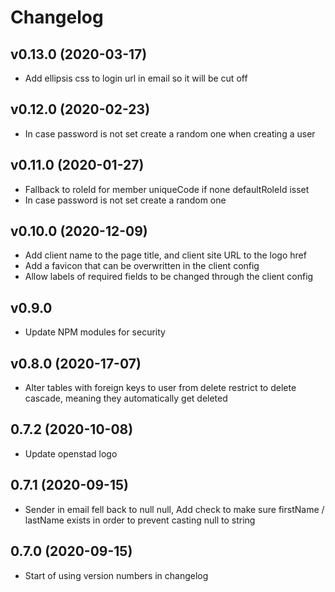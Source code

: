 # Changelog

## v0.13.0 (2020-03-17)
* Add ellipsis css to login url in email so it will be cut off

## v0.12.0 (2020-02-23)
* In case password is not set create a random one when creating a user

## v0.11.0 (2020-01-27)
* Fallback to roleId for member uniqueCode if none defaultRoleId isset
* In case password is not set create a random one

## v0.10.0 (2020-12-09)
* Add client name to the page title, and client site URL to the logo href
* Add a favicon that can be overwritten in the client config
* Allow labels of required fields to be changed through the client config

## v0.9.0
* Update NPM modules for security

## v0.8.0 (2020-17-07)

* Alter tables with foreign keys to user from delete restrict to delete cascade, meaning they automatically get deleted

## 0.7.2 (2020-10-08)
* Update openstad logo

## 0.7.1 (2020-09-15)
* Sender in email fell back to null null, Add check to make sure firstName / lastName exists in order to prevent casting null to string

## 0.7.0 (2020-09-15)
* Start of using version numbers in changelog
